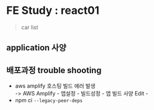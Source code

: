 # FE Study : react01
> car list 

## application 사양

## 배포과정 trouble shooting
- aws amplify 호스팅 빌드 에러 발생 <br/>
    -> AWS Amplify - 앱설정 - 빌드성정 - 앱 빌드 사양 Edit - 
- npm ci `--legacy-peer-deps`
